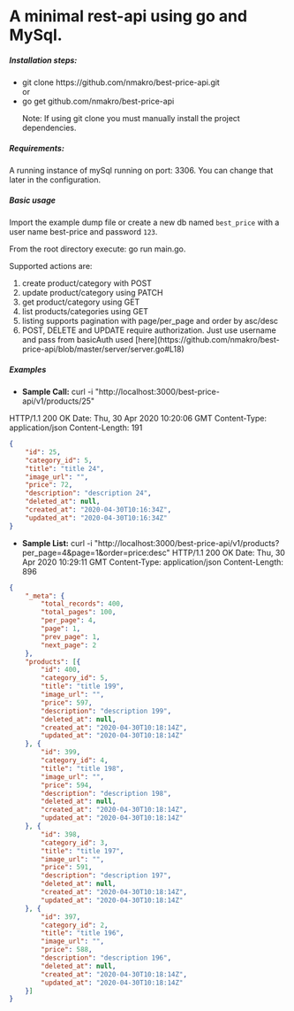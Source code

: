 <h1>A minimal rest-api using go and MySql.</h1>


<h5>Installation steps:</h5>

<ul>
<li>git clone https://github.com/nmakro/best-price-api.git</li>
 or
<li>go get github.com/nmakro/best-price-api</li>

Note: If using git clone you must manually install the project dependencies.
</ul>

<h5>Requirements:</h5>
A running instance of mySql running on port: 3306.
You can change that later in the configuration.

<h5>Basic usage</h5>

Import the example dump file or create a new db named `best_price` with a user name best-price and password `123`.

From the root directory execute: go run main.go.

Supported actions are:
<ol>
<li>create product/category with POST</li>
<li>update product/category using PATCH</li>
<li>get product/category using GET</li>
<li>list products/categories using GET</li>
<li>listing supports pagination with page/per_page and order by asc/desc </li>
<li>POST, DELETE and UPDATE require authorization. Just use username and pass from basicAuth used [here](https://github.com/nmakro/best-price-api/blob/master/server/server.go#L18)</li>
</ol> 

<h5>Examples</h5>

* **Sample Call:**
curl -i "http://localhost:3000/best-price-api/v1/products/25"
              
HTTP/1.1 200 OK
Date: Thu, 30 Apr 2020 10:20:06 GMT
Content-Type: application/json
Content-Length: 191

```json
{
    "id": 25,
    "category_id": 5,
    "title": "title 24",
    "image_url": "",
    "price": 72,
    "description": "description 24",
    "deleted_at": null,
    "created_at": "2020-04-30T10:16:34Z",
    "updated_at": "2020-04-30T10:16:34Z"
}
```

* **Sample List:**
curl -i "http://localhost:3000/best-price-api/v1/products?per_page=4&page=1&order=price:desc"
HTTP/1.1 200 OK
Date: Thu, 30 Apr 2020 10:29:11 GMT
Content-Type: application/json
Content-Length: 896

```json
{
    "_meta": {
        "total_records": 400,
        "total_pages": 100,
        "per_page": 4,
        "page": 1,
        "prev_page": 1,
        "next_page": 2
    },
    "products": [{
        "id": 400,
        "category_id": 5,
        "title": "title 199",
        "image_url": "",
        "price": 597,
        "description": "description 199",
        "deleted_at": null,
        "created_at": "2020-04-30T10:18:14Z",
        "updated_at": "2020-04-30T10:18:14Z"
    }, {
        "id": 399,
        "category_id": 4,
        "title": "title 198",
        "image_url": "",
        "price": 594,
        "description": "description 198",
        "deleted_at": null,
        "created_at": "2020-04-30T10:18:14Z",
        "updated_at": "2020-04-30T10:18:14Z"
    }, {
        "id": 398,
        "category_id": 3,
        "title": "title 197",
        "image_url": "",
        "price": 591,
        "description": "description 197",
        "deleted_at": null,
        "created_at": "2020-04-30T10:18:14Z",
        "updated_at": "2020-04-30T10:18:14Z"
    }, {
        "id": 397,
        "category_id": 2,
        "title": "title 196",
        "image_url": "",
        "price": 588,
        "description": "description 196",
        "deleted_at": null,
        "created_at": "2020-04-30T10:18:14Z",
        "updated_at": "2020-04-30T10:18:14Z"
    }]
}
```


